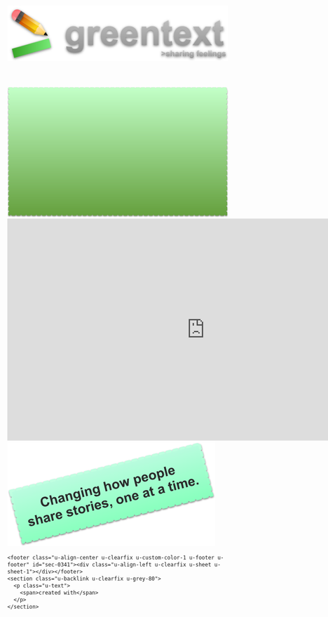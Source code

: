 <html>
  <head>
    <meta name="viewport" content="width=device-width, initial-scale=1.0">
    <meta charset="utf-8">
    <meta name="keywords" content="">
    <meta name="description" content="">
    <meta name="page_type" content="np-template-header-footer-from-plugin">
    <title>Fable for Growth: Greentext</title>
    <link rel="stylesheet" href="nicepage.css" media="screen">
	<link rel="stylesheet" href="Home.css" media="screen">
    <meta name="generator" content="Nicepage 3.21.3, nicepage.com">
    <link id="u-theme-google-font" rel="stylesheet" href="https://fonts.googleapis.com/css?family=Roboto:100,100i,300,300i,400,400i,500,500i,700,700i,900,900i|Open+Sans:300,300i,400,400i,600,600i,700,700i,800,800i">
  </head>
  <body data-home-page="Home.html" data-home-page-title="Home" class="u-body"><header class="u-clearfix u-header u-image u-header" id="sec-82a8" data-image-width="1920" data-image-height="207"><div class="u-clearfix u-sheet u-valign-middle u-sheet-1">
        <a href="https://nicepage.com" class="u-image u-logo u-image-1" data-image-width="558" data-image-height="139">
          <img src="images/HeaderLogo.png" class="u-logo-image u-logo-image-1">
        </a>
      </div></header>
    <section class="u-clearfix u-image u-section-1" id="sec-c243" data-image-width="1600" data-image-height="1037">
      <div class="u-clearfix u-sheet u-sheet-1">
        <img class="u-align-center u-expanded-width-lg u-expanded-width-md u-expanded-width-sm u-expanded-width-xs u-hidden-md u-image u-image-contain u-image-default u-preserve-proportions u-image-1" src="images/videoOverlay2.png" alt="" data-image-width="694" data-image-height="410">
        <div class="u-align-center u-clearfix u-custom-html u-custom-html-1">
          <iframe width="900" height="506" src="https://www.youtube.com/embed/njjnx4L-zeo" title="YouTube video player" frameborder="0" allow="accelerometer; autoplay; clipboard-write; encrypted-media; gyroscope; picture-in-picture" allowfullscreen=""></iframe>
        </div>
        <img class="u-image u-image-default u-image-2" src="images/videoOverlay.png" alt="" data-image-width="474" data-image-height="238">
      </div>
    </section>
    
    
    <footer class="u-align-center u-clearfix u-custom-color-1 u-footer u-footer" id="sec-0341"><div class="u-align-left u-clearfix u-sheet u-sheet-1"></div></footer>
    <section class="u-backlink u-clearfix u-grey-80">
      <p class="u-text">
        <span>created with</span>
      </p>
    </section>
  </body>
</html>
